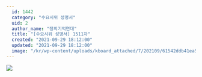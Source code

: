 ```yaml
---
  id: 1442
  category: "수요시위 성명서"
  uid: 2
  author_name: "정의기억연대"
  title: "[수요시위 성명서] 1511차"
  created: "2021-09-29 18:12:00"
  updated: "2021-09-29 18:12:00"
  image: "/kr/wp-content/uploads/kboard_attached/7/202109/61542ddb41ea59652246.jpg"
---
```

![](/kr/wp-content/uploads/kboard_attached/7/202109/61542ddb41ea59652246.jpg)